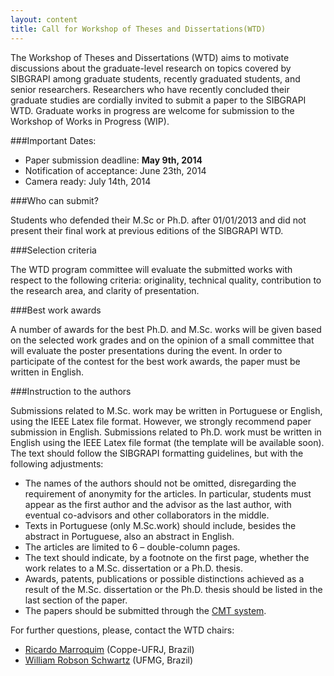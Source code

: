 ```yaml
---
layout: content
title: Call for Workshop of Theses and Dissertations(WTD)
---
```


The Workshop of Theses and Dissertations (WTD) aims to  motivate  discussions  about the graduate-level research on  topics covered by SIBGRAPI among graduate students, recently graduated students, and senior researchers.
Researchers who have recently concluded their graduate studies are cordially invited to submit a paper to the SIBGRAPI WTD. Graduate works in progress are welcome for submission to the Workshop of Works in Progress (WIP).


###Important Dates:

- Paper submission deadline: **May 9th, 2014**
- Notification of acceptance: June 23th, 2014
- Camera ready: July 14th, 2014

###Who can submit?

Students who defended their M.Sc or Ph.D. after 01/01/2013 and did not present their final work at previous editions of the SIBGRAPI WTD.

###Selection criteria

The WTD program committee will evaluate the submitted works with respect to the following criteria: originality, technical quality, contribution to the research area, and clarity of presentation.

###Best work awards

A number of awards for the best Ph.D. and M.Sc. works will be given based on the selected work grades and on the opinion of a small committee that will evaluate the poster presentations during the event. In order to participate of the contest for the best work awards, the paper must be written in English.

###Instruction to the authors

Submissions related to M.Sc. work may be written in Portuguese or English, using the IEEE Latex file format. However, we strongly recommend paper submission in English. Submissions related to Ph.D. work must be written in English using the IEEE Latex file format (the template will be available soon). The text should follow the SIBGRAPI formatting guidelines, but with the following adjustments:
- The names of the authors should not be omitted, disregarding the requirement of anonymity for the articles. In particular, students must appear as the first author and the advisor as the last author, with eventual co-advisors and other collaborators in the middle.
- Texts in Portuguese (only M.Sc.work) should include, besides the abstract in Portuguese, also an abstract in English.
- The articles are limited to 6 – double-column pages.
- The text should indicate, by a footnote on the first page, whether the work relates to a M.Sc. dissertation or a Ph.D. thesis.
- Awards, patents, publications or possible distinctions achieved as a result of the M.Sc. dissertation or the Ph.D. thesis should be listed in the last section of the paper.
- The papers should be submitted through the [CMT system](https://cmt2.research.microsoft.com/WTD20142014/Default.aspx).

For further questions, please, contact the WTD chairs:

- [Ricardo Marroquim](http://www.lcg.ufrj.br/Members/ricardo) (Coppe-UFRJ, Brazil)
- [William Robson Schwartz](http://homepages.dcc.ufmg.br/~william/) (UFMG, Brazil)